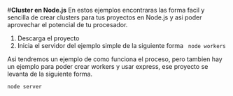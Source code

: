 #**Cluster en Node.js**
En estos ejemplos encontraras las forma facil y sencilla de crear clusters para tus proyectos en Node.js y asi poder aprovechar el potencial de tu procesador.

 1. Descarga el proyecto
 2. Inicia el servidor del ejemplo simple de la siguiente forma `
 node workers` 
 

Asi tendremos un ejemplo de como funciona el proceso, pero tambien hay un ejemplo para poder crear workers y usar express, ese proyecto se levanta de la siguiente forma.

    node server
